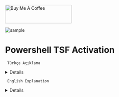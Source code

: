 <a href="https://buymeacoffee.com/abdullaherturk" target="_blank"><img src="https://cdn.buymeacoffee.com/buttons/v2/default-yellow.png" alt="Buy Me A Coffee" style="height: 60px !important;width: 217px !important;" ></a>

![sample](https://github.com/abdullah-erturk/tsf_activation/blob/main/preview.jpg)

# Powershell TSF Activation

     Türkçe Açıklama

<details>

  ![sample](https://raw.githubusercontent.com/abdullah-erturk/tsf_activation/refs/heads/main/TR/aktivasyon_%C3%B6nizleme.jpg)
  
## Teşekkür

* Projede kullanılan LibTSforge.dll dosyasını geliştiren [MASSGRAVE](https://github.com/massgravel/TSforge) ekibine çok teşekkürler 🎉
* PowerShell betiğini hazırlamamda bana ilham veren (MDL) **Dark Vador**'a özel teşekkür 🎉

---

# 🔐 PowerShell TSF Activation Script

Bu gelişmiş PowerShell scripti, Windows ve Office ürünlerini lisanslamak için tasarlanmış esnek ve modüler bir çözümdür. Office lisanslamasında `LibTSforge.dll` adlı özel bir .NET kütüphanesini bellekten çalıştırır. GUI veya sessiz modda çalışabilir.

Powershell komut satırı üzerinden çalıştırmak için:
1.   **PowerShell Açın**  
	Bunu yapmak için Windows tuşu + X'e basın, ardından PowerShell veya Terminal'i seçin.

2.   **Aşağıdaki kodu kopyalayıp yapıştırın ve Enter tuşuna basın.**  
```
iwr cutt.ly/tsfget | iex
```
3.   **Internet Explorer motorunun olmadığı Windows sürümlerinde aşağıdaki kodu kopyalayıp yapıştırın ve Enter tuşuna basın.**  
```
iwr https://cutt.ly/tsfget -UseBasicParsing | iex
```
---

## 📌 Özellikler

- ✅ Windows ve Office ürünleri için lisans yönetimi
- ✅ `LibTSforge.dll` desteği ile ürün anahtarı üretimi
- ✅ Out-GridView ile kullanıcı dostu grafik seçim ekranı
- ✅ KMS, MAK, RETAIL, OEM, AVMA gibi lisans türleriyle uyumlu
- ✅ Office ürünleri için yalnızca **LibTSforge.dll’in desteklediği ürün türlerinden birer tanesini** lisanslar (sadece katılımsız modda)
- ✅ `-w` ve `-o` parametreleri ile otomatik mod desteği
- ✅ KMS ürünleri için sahte rastgele oluşturulmuş IP adresi atayarak **Office Genuine Banner** lisans uyarılarını engeller
- ✅ Lisanslı ürünlerde işlem yapmadan önce kullanıcı onayı ister
- ✅ Base64 + GZIP ile script içine gömülü DLL dosyası
- ✅ `TSF Activation.bat` dosyası ile kolay kullanım

---

## 🚀 Kullanım Şekilleri

### 1. Grafiksel (Out-GridView) Mod – Parametresiz

* Yüklü Windows ve Office ürünleri listelenir
* Kullanıcı seçim yapar
* KMS IP adresi gerekiyorsa bir kez rastgele atanır
* Ürünler lisanslanır
* KMS Lisans yöntemi sadece bu modda kullanıcı tercihine göre yapılır ve KMS lisans süresi 4000 yılı aşkındır

---

### 2. Yalnızca Windows Ürünlerini Lisansla

* Sadece Windows ürünü işlenir, Office lisanslaması yapılmaz
* StaticCID yöntemiyle kalıcı lisans uygulanır

---

### 3. Yalnızca Office (DLL destekli) Ürünlerini Lisansla

* Sadece Office ürünü işlenir, Windows lisanslaması yapılmaz
* `LibTSforge.dll` tarafından desteklenen Office ürün türlerinden
  yalnızca bilgisayarda **yüklü olanlara** karşılık gelen **birer tane** seçilir
* StaticCID yöntemiyle kalıcı lisans uygulanır

### 4. Windows + Office (DLL destekli) Ürünlerini Lisansla

* Windows ve Office ürünleri aynı anda işlenir
* StaticCID yöntemiyle kalıcı lisans uygulanır
---

## ⚙️ Teknik Detaylar

* `Set-RandomKMSAddress`: Out-GridView modunda sadece KMS kanalına sahip ürün seçilirse çalışır.
* `GetRandomKey`: Product ID’ye özel rastgele lisans anahtarı üretir.
* `Activate-License`: Ürün türüne göre ilgili sınıfı çağırarak lisanslama yapar.
* `LibTSforge.dll`: Script içinde Base64-GZIP kodlu olarak gömülüdür, bellekte çalıştırılır.
* Out-GridView görünümü sadeleştirilmiş olup `ProductName`, `Description`, `ID` sütunlarını içerir.

---

## 📋 Örnek Out-GridView

Kullanıcı dostu seçim ekranında ürünler listelenir:

```
ProductName            Description           ID
------------           -----------           --
Windows 10 Pro         Windows KMS           0
Office ProPlus 2019    Office MAK            1
Project 2019 Standard  Office Retail         2
```

Not: Görsel çizgiler PowerShell'deki varsayılan Out-GridView davranışı nedeniyle görünmez. Bu teknik olarak özelleştirilemez.

---

✅ Uyumlu Windows Sürümleri
🎯 Desteklenen platformlar:

* Windows 10
* Windows 11
* Windows Server 2016 and newer

Betik, KMS/Mak/Retail türlerini desteklediğinden bu sürümlerin tümüyle uyumludur. Ayrıca AVMA destekli Windows Server sürümleri için de uygundur.

⚠️ Çalışması için gereken sistem özellikleri:

* PowerShell 5.1 veya üzeri (Windows 10 ile birlikte yerleşik gelir)
* .NET Framework 4.x (Varsayılan olarak Windows 10/11’de mevcuttur)
* Yönetici olarak çalıştırılmalıdır (KMS IP adres ataması ve ürün lisanslama işlemleri için)
* 64-bit işletim sistemi önerilir (özellikle bellek içi DLL yüklemesi açısından)


⛔ Desteklenmeyen sistemler:

* Windows 7 / 8 / 8.1 (resmî destek sona erdi, PowerShell ve .NET sürümleri yetersiz olabilir)
* Windows XP / Vista (PowerShell 5.1 çalıştırılamaz)
* ARM tabanlı Windows sürümleri (DLL yüklemesi başarısız olabilir)
* Bu sürümlerde bazı Powershell kodları desteklenmediği için betik dosyası hata verebilir.

## ⚠️ Gereksinimler

* **PowerShell 5.1 veya üzeri**
* **Yönetici olarak çalıştırılmalıdır**
* .NET Framework desteği (DLL çalıştırmak için)

---

## 📄 Lisans

Bu script yalnızca kişisel kullanım ve eğitim içindir. Microsoft ürünleri için lisanslama işlemleri, yürürlükteki kullanım şartlarına uygun olarak yapılmalıdır.

---

## 🧑‍💻 Katkı

Her türlü öneri ve geri bildirim için lütfen GitHub üzerinden katkıda bulunun.

---
</details>

     English Explanation

<details>

![sample](https://raw.githubusercontent.com/abdullah-erturk/tsf_activation/refs/heads/main/ENG/activation_preview.jpg)

## Thanks

* Huge thanks to the [MASSGRAVE](https://github.com/massgravel/TSforge) team for developing the `LibTSforge.dll` file used in this project 🎉
* Special thanks to **Dark Vador** (from MDL) for the inspiration in creating this PowerShell script 🎉

---

# 🔐 PowerShell TSF Activation Script

This advanced PowerShell script is a flexible and modular solution designed to license Windows and Office products. It runs a custom .NET library called `LibTSforge.dll` directly from memory for Office licensing. It can operate in GUI or silent mode.

To run via powershell command line:
1.   **Open PowerShell**  
	To do that, press the Windows key + X, then select PowerShell or Terminal.

2.   **Copy and paste the code below, then press Enter.**  
```
iwr cutt.ly/tsfget | iex
```
3.   **On Windows versions without the Internet Explorer engine.**  
```
iwr https://cutt.ly/tsfget -UseBasicParsing | iex
```
---

## 📌 Features

* ✅ License management for both Windows and Office products
* ✅ Product key generation with `LibTSforge.dll` support
* ✅ User-friendly graphical selection with Out-GridView
* ✅ Compatible with KMS, MAK, RETAIL, OEM, AVMA license types
* ✅ In unattended mode, only **one product of each Office type supported by LibTSforge.dll** is licensed
* ✅ Automatic mode support with `-w` and `-o` parameters
* ✅ Assigns fake, randomly generated IP for KMS products to suppress **Office Genuine Banner** warnings
* ✅ Asks for user confirmation before modifying licensed products
* ✅ DLL embedded in script using Base64 + GZIP
* ✅ Easy to use with the `TSF Activation.bat` file

---

## 🚀 Usage Modes

### 1. Graphical (Out-GridView) Mode – No Parameters

* Lists installed Windows and Office products
* User selects the products
* If needed, a random KMS IP address is assigned once
* Products are licensed
* KMS license mode is available only in this mode based on user selection, and the KMS license duration exceeds the year 4000

---

### 2. License Only Windows Products

* Only the Windows product is processed, no Office licensing
* Permanent license applied using the StaticCID method

---

### 3. License Only Office (DLL-Supported) Products

* Only the Office product is processed, no Windows licensing
* One product of each type **supported by LibTSforge.dll** is selected, matching those **installed on the system**
* Permanent license applied using the StaticCID method

---

### 4. License Windows + Office (DLL-Supported) Products

* Both Windows and Office products are processed simultaneously
* Permanent license applied using the StaticCID method

---

## ⚙️ Technical Details

* `Set-RandomKMSAddress`: Runs only if a KMS channel product is selected in Out-GridView mode
* `GetRandomKey`: Generates a random license key specific to the Product ID
* `Activate-License`: Performs licensing by invoking the appropriate class based on product type
* `LibTSforge.dll`: Embedded in the script as Base64-GZIP and executed in memory
* Out-GridView interface is simplified and includes only `ProductName`, `Description`, and `ID` columns

---

## 📋 Example Out-GridView

The user-friendly selection window lists the products:

```
ProductName            Description           ID
------------           -----------           --
Windows 10 Pro         Windows KMS           0
Office ProPlus 2019    Office MAK            1
Project 2019 Standard  Office Retail         2
```

Note: Visual grid lines are not shown due to the default behavior of PowerShell's Out-GridView. This is technically not customizable.

---

✅ Supported Windows Versions
🎯 Supported platforms:

* Windows 10
* Windows 11
* Windows Server 2016 and newer

The script supports KMS/MAK/Retail types, so it's compatible with all of these versions. Also suitable for Windows Server editions that support AVMA.

⚠️ System Requirements:

* PowerShell 5.1 or higher (comes preinstalled with Windows 10)
* .NET Framework 4.x (available by default in Windows 10/11)
* Must be run as Administrator (for KMS IP assignment and product licensing)
* 64-bit OS is recommended (especially for in-memory DLL loading)

⛔ Unsupported Systems:

* Windows 7 / 8 / 8.1 (official support ended; PowerShell and .NET versions may be insufficient)
* Windows XP / Vista (PowerShell 5.1 cannot run)
* ARM-based Windows versions (DLL loading may fail)

The script may throw errors on these systems due to lack of PowerShell feature support.

---

## ⚠️ Requirements

* **PowerShell 5.1 or higher**
* **Must be run as Administrator**
* .NET Framework support (required to run the DLL)

---

## 📄 License

This script is for **personal and educational use only**. Licensing Microsoft products must be done in accordance with applicable terms of use.

---

## 🧑‍💻 Contributing

Please contribute via GitHub for any suggestions or feedback.

---
    
</details>
